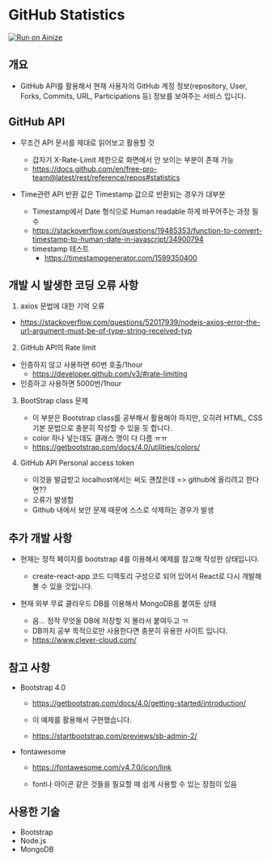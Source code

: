 # GitHub Statistics

[![Run on Ainize](https://ainize.ai/images/run_on_ainize_button.svg)](https://ainize.web.app/redirect?git_repo=https://github.com/IMHOJEONG/CDP_Project4)


## 개요 

- GitHub API를 활용해서 현재 사용자의 GitHub 계정 정보(repository, User, Forks, Commits, URL,
Participations 등) 정보를 보여주는 서비스 입니다.


## GitHub API

- 무조건 API 문서를 제대로 읽어보고 활용할 것 
    - 갑자기 X-Rate-Limit 제한으로 화면에서 안 보이는 부분이 존재 가능 
    - https://docs.github.com/en/free-pro-team@latest/rest/reference/repos#statistics

- Time관련 API 반환 값은 Timestamp 값으로 반환되는 경우가 대부분 
    - Timestamp에서 Date 형식으로 Human readable 하게 바꾸어주는 과정 필수 
    - https://stackoverflow.com/questions/19485353/function-to-convert-timestamp-to-human-date-in-javascript/34900794
    - timestamp 테스트
        - https://timestampgenerator.com/1599350400



## 개발 시 발생한 코딩 오류 사항 

1. axios 문법에 대한 기억 오류 

- https://stackoverflow.com/questions/52017939/nodejs-axios-error-the-url-argument-must-be-of-type-string-received-typ


2. GitHub API의 Rate limit 

- 인증하지 않고 사용하면 60번 호출/1hour 
    - https://developer.github.com/v3/#rate-limiting
- 인증하고 사용하면 5000번/1hour

3. BootStrap class 문제 
    - 이 부분은 Bootstrap class를 공부해서 활용해야 하지만, 오히려 HTML, CSS 기본 문법으로 충분히 작성할 수 있을 듯 합니다.
    - color 하나 넣는데도 클래스 명이 다 다름 ㅠㅠ
    - https://getbootstrap.com/docs/4.0/utilities/colors/

4. GitHub API Personal access token 
    - 이것을 발급받고 localhost에서는 써도 괜찮은데 => github에 올리려고 한다면??
    - 오류가 발생함 
    - Github 내에서 보안 문제 때문에 스스로 삭제하는 경우가 발생 

## 추가 개발 사항 

- 현재는 정적 페이지를 bootstrap 4를 이용해서 예제를 참고해 작성한 상태입니다. 
    - create-react-app 코드 디렉토리 구성으로 되어 있어서 React로 다시 개발해 볼 수 있을 것입니다. 

- 현재 외부 무료 클라우드 DB를 이용해서 MongoDB를 붙여둔 상태
    - 음... 정작 무엇을 DB에 저장할 지 몰라서 붙여두고 ㄲ
    - DB까지 공부 목적으로만 사용한다면 충분히 유용한 사이트 입니다. 
    - https://www.clever-cloud.com/


## 참고 사항 

- Bootstrap 4.0
   - https://getbootstrap.com/docs/4.0/getting-started/introduction/

   - 이 예제를 활용해서 구현했습니다. 
   - https://startbootstrap.com/previews/sb-admin-2/

- fontawesome
    - https://fontawesome.com/v4.7.0/icon/link

    - font나 아이콘 같은 것들을 필요할 때 쉽게 사용할 수 있는 장점이 있음 

## 사용한 기술 

- Bootstrap
- Node.js 
- MongoDB
